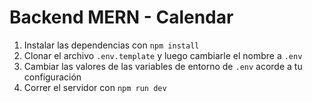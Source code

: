 # Backend MERN - Calendar

1. Instalar las dependencias con `npm install`
2. Clonar el archivo `.env.template` y luego cambiarle el nombre a `.env`
3. Cambiar las valores de las variables de entorno de `.env` acorde a tu configuración
4. Correr el servidor con `npm run dev`